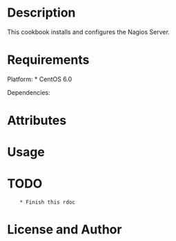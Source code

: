 Description
===========

This cookbook installs and configures the Nagios Server.


Requirements
============

Platform:
        * CentOS 6.0

Dependencies:
        

Attributes
==========



Usage
=====



TODO
====
        * Finish this rdoc


License and Author
==================

